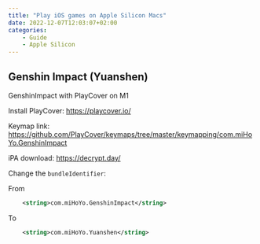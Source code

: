 ```yaml
---
title: "Play iOS games on Apple Silicon Macs"
date: 2022-12-07T12:03:07+02:00
categories:
    - Guide
    - Apple Silicon
---
```


## Genshin Impact (Yuanshen)

GenshinImpact with PlayCover on M1

Install PlayCover: https://playcover.io/

Keymap link: https://github.com/PlayCover/keymaps/tree/master/keymapping/com.miHoYo.GenshinImpact

iPA download: https://decrypt.day/

Change the `bundleIdentifier`:

From
```xml
	<string>com.miHoYo.GenshinImpact</string>
```

To
```xml
	<string>com.miHoYo.Yuanshen</string>
```
